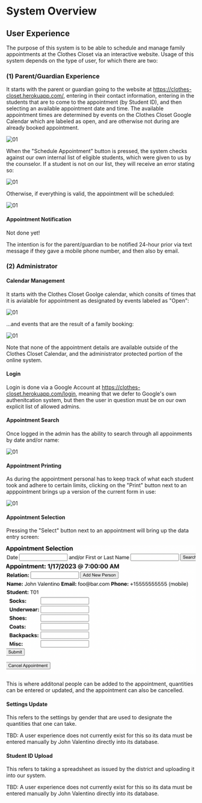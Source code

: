 # System Overview

## User Experience

The purpose of this system is to be able to schedule and manage family appointments at the Clothes Closet via an interactive website. Usage of this system depends on the type of user, for which there are two:

### (1) Parent/Guardian Experience

It starts with the parent or guardian going to the website at https://clothes-closet.herokuapp.com/, entering in their contact information, entering in the students that are to come to the appointment (by Student ID), and then selecting an available appointment date and time. The available appointment times are determined by events on the Clothes Closet Google Calendar which are labeled as open, and are otherwise not during are already booked appointment.

![01](/Users/john.valentino/workspaces/personal/clothes-closet-rest/wiki/14.png)

When the "Schedule Appointment" button is pressed, the system checks against our own internal list of eligible students, which were given to us by the counselor. If a student is not on our list, they will receive an error stating so:

![01](/Users/john.valentino/workspaces/personal/clothes-closet-rest/wiki/15.png)

Otherwise, if everything is valid, the appointment will be scheduled:

![01](/Users/john.valentino/workspaces/personal/clothes-closet-rest/wiki/16.png)

#### Appointment Notification

Not done yet!

The intention is for the parent/guardian to be notified 24-hour prior via text message if they gave a mobile phone number, and then also by email.

### (2) Administrator

#### Calendar Management

It starts with the Clothes Closet Goolge calendar, which consits of times that it is avialable for appointment as designated by events labeled as "Open":

![01](/Users/john.valentino/workspaces/personal/clothes-closet-rest/wiki/17.png)

...and events that are the result of a family booking:

![01](/Users/john.valentino/workspaces/personal/clothes-closet-rest/wiki/18.png)

Note that none of the appointment details are available outside of the Clothes Closet Calendar, and the administrator protected portion of the online system.

#### Login

Login is done via a Google Account at https://clothes-closet.herokuapp.com/login, meaning that we defer to Google's own authenitcation system, but then the user in question must be on our own explicit list of allowed admins.

#### Appointment Search

Once logged in the admin has the ability to search through all appoinments by date and/or name:

![01](/Users/john.valentino/workspaces/personal/clothes-closet-rest/wiki/19.png)

#### Appointment Printing

As during the appointment personal has to keep track of what each student took and adhere to certain limits, clicking on the "Print" button next to an apppointment brings up a version of the current form in use:

![01](/Users/john.valentino/workspaces/personal/clothes-closet-rest/wiki/20.png)

#### Appointment Selection

Pressing the "Select" button next to an appointment will bring up the data entry screen:

![01](./wiki/21.png)

This is where additonal people can be added to the appointment, quantities can be entered or updated, and the appointment can also be cancelled.

#### Settings Update

This refers to the settings by gender that are used to designate the quantities that one can take.

TBD: A user experience does not currently exist for this so its data must be entered manually by John Valentino directly into its database.

#### Student ID Upload

This refers to taking a spreadsheet as issued by the district and uploading it into our system.

TBD: A user experience does not currently exist for this so its data must be entered manually by John Valentino directly into its database.
